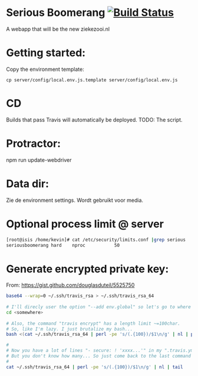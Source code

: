 # Serious Boomerang [![Build Status](https://api.travis-ci.org/kevinvandervlist/serious-boomerang.svg?branch=master)](https://travis-ci.org/kevinvandervlist/serious-boomerang)

A webapp that will be the new ziekezooi.nl

# Getting started:
Copy the environment template: 
```
cp server/config/local.env.js.template server/config/local.env.js
```

# CD
Builds that pass Travis will automatically be deployed. TODO: The script.

# Protractor:
npm run update-webdriver

# Data dir:
Zie de environment settings. Wordt gebruikt voor media.

# Optional process limit @ server
```bash
[root@isis /home/kevin]# cat /etc/security/limits.conf |grep serious
seriousboomerang hard    nproc           50
```

# Generate encrypted private key: 
From: https://gist.github.com/douglasduteil/5525750

```bash
base64 --wrap=0 ~/.ssh/travis_rsa > ~/.ssh/travis_rsa_64
 
# I'll direcly user the option "--add env.global" so let's go to where your ".travis.yml" is
cd <somewhere>
 
# Also, the command "travis encrypt" has a length limit ~=100char.
# So, like I'm lazy. I just brutalize my bash...
bash <(cat ~/.ssh/travis_rsa_64 | perl -pe 's/(.{100})/$1\n/g' | nl | perl -pe 's/\s*(\d+)\s*(.*)/travis encrypt -r <org>\/<repo> id_rsa_$1="$2" --add env.global/')

#
# Now you have a lot of lines "- secure: ! 'xxxx...'" in my ".travis.yml"
# But you don't know how many... So just come back to the last command to get the tail of it.
#
cat ~/.ssh/travis_rsa_64 | perl -pe 's/(.{100})/$1\n/g' | nl | tail
```
